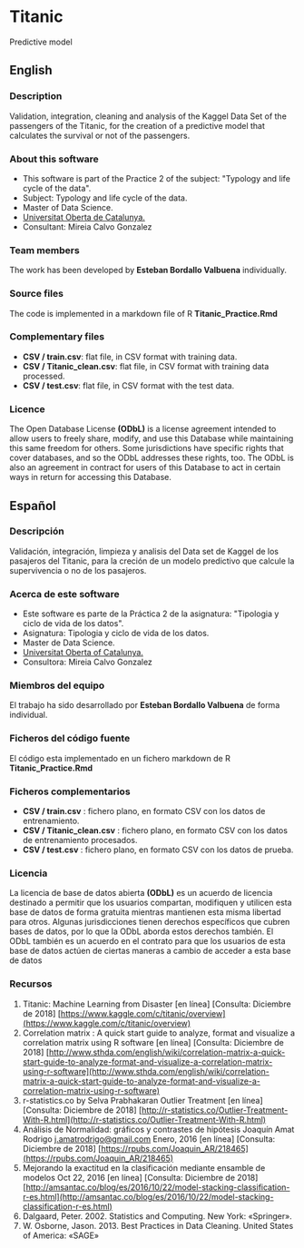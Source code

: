 # Titanic
Predictive model

## English
### Description
Validation, integration, cleaning and analysis of the Kaggel Data Set of the passengers of the Titanic, for the creation of a predictive model that calculates the survival or not of the passengers.

### About this software
* This software is part of the Practice 2 of the subject: "Typology and life cycle of the data".
* Subject: Typology and life cycle of the data.
* Master of Data Science.
* [Universitat Oberta de Catalunya.](Https://www.uoc.edu/portal/ca/index.html)
* Consultant: Mireia Calvo Gonzalez

### Team members
The work has been developed by **Esteban Bordallo Valbuena** individually.

### Source files
The code is implemented in a markdown file of R **Titanic_Practice.Rmd**

### Complementary files
* **CSV / train.csv**: flat file, in CSV format with training data.
* **CSV / Titanic_clean.csv**: flat file, in CSV format with training data processed.
* **CSV / test.csv**: flat file, in CSV format with the test data.

### Licence
The Open Database License **(ODbL)** is a license agreement intended to allow users to freely share, modify, and use this Database while maintaining this same freedom for others. Some jurisdictions have specific rights that cover databases, and so the ODbL addresses these rights, too. The ODbL is also an agreement in contract for users of this Database to act in certain ways in return for accessing this Database.

## Español
### Descripción
Validación, integración, limpieza y analisis del Data set de Kaggel de los pasajeros del Titanic, para la creción de un modelo predictivo que calcule la supervivencia o no de los pasajeros.

### Acerca de este software
* Este software es parte de la Práctica 2 de la asignatura: "Tipologia y ciclo de vida de los datos".
* Asignatura: Tipologia y ciclo de vida de los datos.
* Master de Data Science.
* [Universitat Oberta of Catalunya.](https://www.uoc.edu/portal/ca/index.html)
* Consultora: Mireia Calvo Gonzalez

### Miembros del equipo
El trabajo ha sido desarrollado por **Esteban Bordallo Valbuena** de forma individual.

### Ficheros del código fuente
El código esta implementado en un fichero markdown de R **Titanic_Practice.Rmd**

### Ficheros complementarios
* **CSV / train.csv** : fichero plano, en formato CSV con los datos de entrenamiento.
* **CSV / Titanic_clean.csv** : fichero plano, en formato CSV con los datos de entrenamiento procesados.
* **CSV / test.csv** : fichero plano, en formato CSV con los datos de prueba.

### Licencia
La licencia de base de datos abierta **(ODbL)** es un acuerdo de licencia destinado a permitir que los usuarios compartan, modifiquen y utilicen esta base de datos de forma gratuita mientras mantienen esta misma libertad para otros. Algunas jurisdicciones tienen derechos específicos que cubren bases de datos, por lo que la ODbL aborda estos derechos también. El ODbL también es un acuerdo en el contrato para que los usuarios de esta base de datos actúen de ciertas maneras a cambio de acceder a esta base de datos

### Recursos
1. Titanic: Machine Learning from Disaster [en línea] [Consulta: Diciembre de 2018] [https://www.kaggle.com/c/titanic/overview](https://www.kaggle.com/c/titanic/overview)
2. Correlation matrix : A quick start guide to analyze, format and visualize a correlation matrix using R software [en línea] [Consulta: Diciembre de 2018] [http://www.sthda.com/english/wiki/correlation-matrix-a-quick-start-guide-to-analyze-format-and-visualize-a-correlation-matrix-using-r-software](http://www.sthda.com/english/wiki/correlation-matrix-a-quick-start-guide-to-analyze-format-and-visualize-a-correlation-matrix-using-r-software)
3. r-statistics.co by Selva Prabhakaran Outlier Treatment [en línea] [Consulta: Diciembre de 2018] [http://r-statistics.co/Outlier-Treatment-With-R.html](http://r-statistics.co/Outlier-Treatment-With-R.html)
4. Análisis de Normalidad: gráficos y contrastes de hipótesis Joaquín Amat Rodrigo j.amatrodrigo@gmail.com Enero, 2016 [en línea] [Consulta: Diciembre de 2018] [https://rpubs.com/Joaquin_AR/218465](https://rpubs.com/Joaquin_AR/218465)
5. Mejorando la exactitud en la clasificación mediante ensamble de modelos Oct 22, 2016 [en línea] [Consulta: Diciembre de 2018] [http://amsantac.co/blog/es/2016/10/22/model-stacking-classification-r-es.html](http://amsantac.co/blog/es/2016/10/22/model-stacking-classification-r-es.html)
6. Dalgaard, Peter. 2002. Statistics and Computing. New York: «Springer».
7. W. Osborne, Jason. 2013. Best Practices in Data Cleaning. United States of America: «SAGE»
